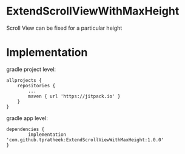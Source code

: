 # ExtendScrollViewWithMaxHeight

Scroll View can be fixed for a particular height

# Implementation

gradle project level:

	allprojects {
		repositories {
			...
			maven { url 'https://jitpack.io' }
		}
	}
  
gradle app level: 

	dependencies {
	        implementation 'com.github.tpratheek:ExtendScrollViewWithMaxHeight:1.0.0'
	}
